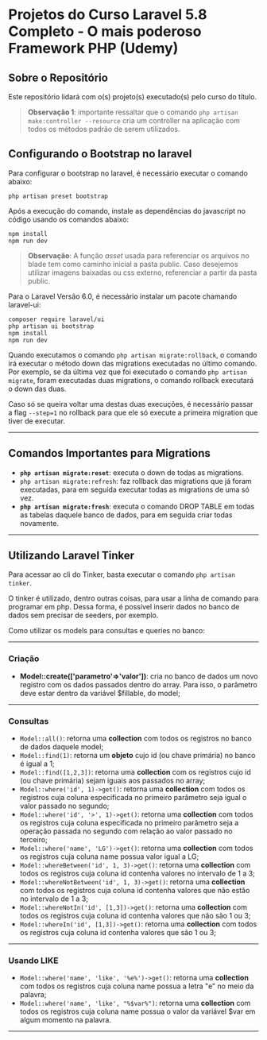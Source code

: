# Projetos do Curso Laravel 5.8 Completo - O mais poderoso Framework PHP (Udemy)

## Sobre o Repositório

<p> Este repositório lidará com o(s) projeto(s) executado(s) pelo curso do título.</p>

> **Observação 1**: importante ressaltar que o comando `php artisan make:controller --resource`
> cria um controller na aplicação com todos os métodos padrão de serem utilizados.

## Configurando o Bootstrap no laravel

Para configurar o bootstrap no laravel, é necessário executar o comando abaixo:

````shell
php artisan preset bootstrap
````

Após a execução do comando, instale as dependências do javascript no código usando os comandos abaixo:

```shell
npm install
npm run dev
```

> **Observação**: A função _asset_ usada para referenciar os arquivos no blade tem como
> caminho inicial a pasta public. Caso desejemos utilizar imagens baixadas ou css externo, 
> referenciar a partir da pasta public.

Para o Laravel Versão 6.0, é necessário instalar um pacote chamando laravel-ui:

```shell
composer require laravel/ui
php artisan ui bootstrap
npm install 
npm run dev
```

Quando executamos o comando `php artisan migrate:rollback`, o comando irá executar o método 
down das migrations executadas no último comando. Por exemplo, se da última vez que foi executado
o comando `php artisan migrate`, foram executadas duas migrations, o comando rollback executará
o down das duas.

Caso só se queira voltar uma destas duas execuções, é necessário passar a flag `--step=1` no
rollback para que ele só execute a primeira migration que tiver de executar.

---

## Comandos Importantes para Migrations
 - **`php artisan migrate:reset`**: executa o down de todas as migrations.
 - `php artisan migrate:refresh`: faz rollback das migrations que já foram executadas,
   para em seguida executar todas as migrations de uma só vez.
 - **`php artisan migrate:fresh`**: executa o comando DROP TABLE em todas as tabelas
   daquele banco de dados, para em seguida criar todas novamente.
   
---

## Utilizando Laravel Tinker

Para acessar ao cli do Tinker, basta executar o comando `php artisan tinker`.

O tinker é utilizado, dentro outras coisas, para usar a linha de comando para programar em php.
Dessa forma, é possível inserir dados no banco de dados sem precisar de seeders, por exemplo.

Como utilizar os models para consultas e queries no banco:

---

### Criação

 - **Model::create(['parametro'=>'valor'])**: cria no banco de dados um novo registro com os
dados passados dentro do array. Para isso, o parâmetro deve estar dentro da variável $fillable,
   do model;
---   
   
### Consultas
 - `Model::all()`: retorna uma **collection** com todos os registros no banco de dados daquele model;
 - `Model::find(1)`: retorna um **objeto** cujo id (ou chave primária) no banco é igual a 1;
 - `Model::find([1,2,3])`: retorna uma **collection** com os registros cujo id (ou chave primária) sejam iguais aos
passados no array;
 - `Model::where('id', 1)->get()`: retorna uma **collection** com todos os registros cuja coluna
especificada no primeiro parâmetro seja igual o valor passado no segundo; 
 - `Model::where('id', '>', 1)->get()`: retorna uma **collection** com todos os registros cuja coluna
   especificada no primeiro parâmetro seja a operação passada no segundo
   com relação ao valor passado no terceiro;
 - `Model::where('name', 'LG')->get()`: retorna uma **collection** com todos os registros cuja
coluna name possua valor igual a LG;
 - `Model::whereBetween('id', 1, 3)->get()`: retorna uma **collection** com todos os registros
   cuja coluna id contenha valores no intervalo de 1 a 3;
 - `Model::whereNotBetween('id', 1, 3)->get()`: retorna uma **collection** com todos os registros
   cuja coluna id contenha valores que não estão no intervalo de 1 a 3;
 - `Model::whereNotIn('id', [1,3])->get()`: retorna uma **collection** com todos os registros
   cuja coluna id contenha valores que não são 1 ou 3;
 - `Model::whereIn('id', [1,3])->get()`: retorna uma **collection** com todos os registros
  cuja coluna id contenha valores que são 1 ou 3;
   
---
### Usando LIKE

 - `Model::where('name', 'like', '%e%')->get()`: retorna uma **collection** com
todos os registros cuja coluna name possua a letra "e" no meio da palavra;
 - `Model::where('name', 'like', "%$var%")`: retorna uma **collection** com todos os registros cuja coluna name possua
o valor da variável $var em algum momento na palavra.
---
